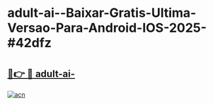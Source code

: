 # adult-ai--Baixar-Gratis-Ultima-Versao-Para-Android-IOS-2025-#42dfz

# <h2><a href="https://ainizakaria.my?title=adult-ai-&ref=24M">🔗👉 🔴 adult-ai-</a></h2>

[![acn](https://github.com/user-attachments/assets/0f9c940e-d8b0-45ae-aac7-cd30a18b3e1c)](https://ainizakaria.my?title=adult-ai-&ref=24M)


